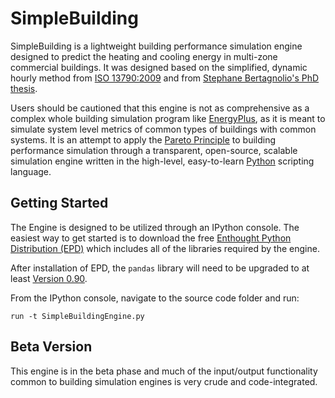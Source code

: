 # SimpleBuilding

SimpleBuilding is a lightweight building performance simulation engine designed to predict the heating and cooling energy in multi-zone commercial buildings. It was designed based on the simplified, dynamic hourly method from [ISO 13790:2009](http://www.iso.org/iso/catalogue_detail.htm?csnumber=41974) and from [Stephane Bertagnolio's PhD thesis](http://ulg.academia.edu/StephaneBertagnolio).

Users should be cautioned that this engine is not as comprehensive as a complex whole building simulation program like [EnergyPlus](http://apps1.eere.energy.gov/buildings/energyplus/), as it is meant to simulate system level metrics of common types of buildings with common systems. It is an attempt to apply the [Pareto Principle](http://en.wikipedia.org/wiki/Pareto_principle) to building performance simulation through a transparent, open-source, scalable simulation engine written in the high-level, easy-to-learn [Python](http://www.python.org/) scripting language.

## Getting Started
The Engine is designed to be utilized through an IPython console. The easiest way to get started is to download the free [Enthought Python Distribution (EPD)](http://www.enthought.com/products/epd_free.php) which includes all of the libraries required by the engine. 

After installation of EPD, the `pandas` library will need to be upgraded to at least [Version 0.90](http://pandas.pydata.org/).

From the IPython console, navigate to the source code folder and run:

`run -t SimpleBuildingEngine.py`

## Beta Version
This engine is in the beta phase and much of the input/output functionality common to building simulation engines is very crude and code-integrated.
